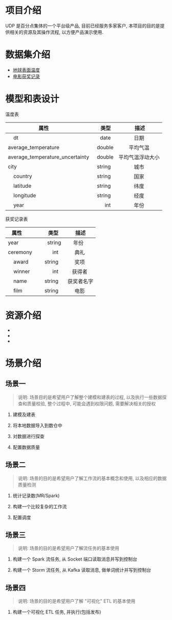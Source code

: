# 项目介绍
UDP 是百分点集体的一个平台级产品, 目前已经服务多家客户, 本项目的目的是提供相关的资源及其操作流程, 以方便产品演示使用.

# 数据集介绍
* [地球表面温度](https://www.kaggle.com/berkeleyearth/climate-change-earth-surface-temperature-data)
* [电影获奖记录](https://www.kaggle.com/theacademy/academy-awards)

# 模型和表设计
温度表

| 属性        | 类型   |  描述  |
| --------   | -----:  | :----:  |
|     dt     |    date    |  日期  |
| average_temperature     | double |   平均气温     |
| average_temperature_uncertainty  |  double   |   平均气温浮动大小   |
|     city     |    string    |  城市  |
|     country     |    string    |  国家  |
|     latitude     |    string    |  纬度  |
|     longitude     |    string    |  经度  |
|     year     |    int    |  年份  |

获奖记录表

| 属性        | 类型   |  描述  |
| --------   | -----:  | :----:  |
| year     | string |   年份     |
| ceremony  |  int   |   典礼   |
|     award     |    string    |  奖项  |
|     winner     |    int    |  获得者  |
|     name     |    string    |  获奖者名字  |
|     film     |    string    |  电影  |

# 资源介绍
*
*
*

# 场景介绍
## 场景一
> 说明: 场景目的是希望用户了解整个建模和建表的过程, 以及执行一些数据探查和质量校验, 整个过程中, 可能会遇到权限问题, 需要解决相关的授权
1. 建模及建表

1. 将本地数据导入到数仓中

1. 对数据进行探查

1. 配置数据质量

## 场景二
> 说明: 场景的目的是希望用户了解工作流的基本概念和使用, 以及相应的数据质量检测
1. 统计记录数(MR/Spark)

1. 构建一个比较复杂的工作流

1. 配置调度

## 场景三
> 说明: 场景的目的是希望用户了解流任务的基本使用
1. 构建一个 Spark 流任务, 从 Socket 端口读取消息并写到控制台

2. 构建一个 Storm 流任务, 从 Kafka 读取消息, 做单词统计并写到控制台

## 场景四
> 说明: 场景的目的是希望用户了解 "可视化" ETL 的基本使用
1. 构建一个可视化 ETL 任务, 并执行(包括发布)